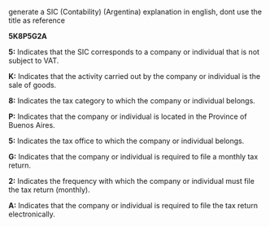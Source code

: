 generate a SIC (Contability) (Argentina) explanation in english, dont use the title as reference

 **5K8P5G2A**

**5:** Indicates that the SIC corresponds to a company or individual that is not subject to VAT.

**K:** Indicates that the activity carried out by the company or individual is the sale of goods.

**8:** Indicates the tax category to which the company or individual belongs.

**P:** Indicates that the company or individual is located in the Province of Buenos Aires.

**5:** Indicates the tax office to which the company or individual belongs.

**G:** Indicates that the company or individual is required to file a monthly tax return.

**2:** Indicates the frequency with which the company or individual must file the tax return (monthly).

**A:** Indicates that the company or individual is required to file the tax return electronically.